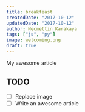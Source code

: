 ```yaml
---
title: breakfeast
createdDate: "2017-10-12"
updatedDate: "2017-10-12"
author: Necmettin Karakaya
tags: ["js", "py"]
image: welcoming.png
draft: true
---
```


My awesome article

## TODO
-   [ ] Replace image
-   [ ] Write an awesome article
